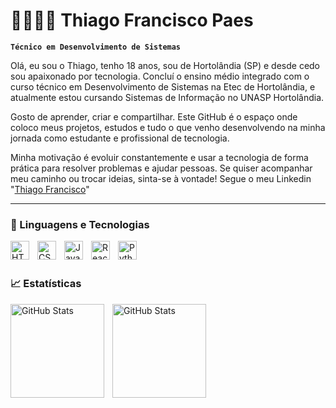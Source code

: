 #  👨🏾‍💻🌐 Thiago Francisco Paes

**`Técnico em Desenvolvimento de Sistemas`**

Olá, eu sou o Thiago, tenho 18 anos, sou de Hortolândia (SP) e desde cedo sou apaixonado por tecnologia. Concluí o ensino médio integrado com o curso técnico em Desenvolvimento de Sistemas na Etec de Hortolândia, e atualmente estou cursando Sistemas de Informação no UNASP Hortolândia.

Gosto de aprender, criar e compartilhar. Este GitHub é o espaço onde coloco meus projetos, estudos e tudo o que venho desenvolvendo na minha jornada como estudante e profissional de tecnologia.

Minha motivação é evoluir constantemente e usar a tecnologia de forma prática para resolver problemas e ajudar pessoas. Se quiser acompanhar meu caminho ou trocar ideias, sinta-se à vontade! Segue o meu Linkedin "[Thiago Francisco](https://www.linkedin.com/in/thiago-francisco-paes/)"

---

### 🤖 Linguagens e Tecnologias

<img 
    align="left" 
    alt="HTML"
    title="HTML" 
    width="30px" 
    style="padding-right: 10px;" 
    src="https://cdn.jsdelivr.net/gh/devicons/devicon@latest/icons/html5/html5-original.svg" 
/>
<img 
    align="left" 
    alt="CSS" 
    title="CSS"
    width="30px" 
    style="padding-right: 10px;" 
    src="https://cdn.jsdelivr.net/gh/devicons/devicon@latest/icons/css3/css3-original.svg" 
/>
<img 
    align="left" 
    alt="JavaScript" 
    title="JavaScript"
    width="30px" 
    style="padding-right: 10px;" 
    src="https://cdn.jsdelivr.net/gh/devicons/devicon@latest/icons/javascript/javascript-original.svg" 
/>
<img 
    align="left" 
    alt="React"
    title="React" 
    width="30px" 
    style="padding-right: 10px;" 
    src="https://cdn.jsdelivr.net/gh/devicons/devicon@latest/icons/react/react-original.svg" 
/>
<img 
    align="left" 
    alt="Python" 
    title="Python"
    width="30px" 
    style="padding-right: 10px;" 
    src="https://cdn.jsdelivr.net/gh/devicons/devicon@latest/icons/python/python-original.svg" 
/>

<br/>
<br/>

### 📈 Estatísticas

<p>
  <img 
    align="left" 
    alt="GitHub Stats" 
    height="150" 
    style="padding-right: 10px;" 
    src="https://github-readme-stats.vercel.app/api?username=franciscopaes&show_icons=true&theme=tokyonight&include_all_commits=true&locale=pt-br" 
  />

<img 
      align="left" 
      alt="GitHub Stats" 
      height="150" 
      src="https://github-readme-stats.vercel.app/api/top-langs/?username=franciscopaes&theme=tokyonight&layout=compact&custom_title=Tecnologias&langs_count=9" 
  />

</p>
